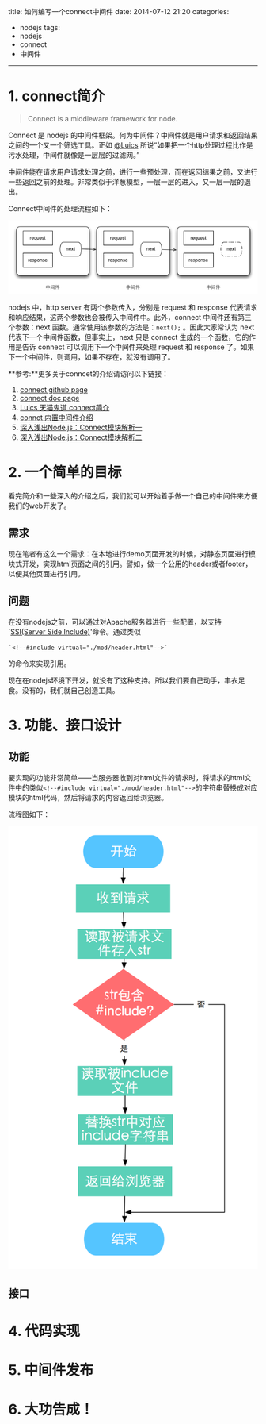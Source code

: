title: 如何编写一个connect中间件
date: 2014-07-12 21:20
categories:
- nodejs
tags:
- nodejs
- connect
- 中间件
---

# 1. connect简介

> Connect is a middleware framework for node.

Connect 是 nodejs 的中间件框架。何为中间件？中间件就是用户请求和返回结果之间的一个又一个筛选工具。正如 [@Luics](http://weibo.com/777865156?topnav=1&wvr=5&topsug=1) 所说“如果把一个http处理过程比作是污水处理，中间件就像是一层层的过滤网。”

中间件能在请求用户请求处理之前，进行一些预处理，而在返回结果之前，又进行一些返回之前的处理。非常类似于洋葱模型，一层一层的进入，又一层一层的退出。

Connect中间件的处理流程如下：

![connect处理流程](./img/2014-07-13-middleware_flow.png)

nodejs 中，http server 有两个参数传入，分别是 request 和 response 代表请求和响应结果，这两个参数也会被传入中间件中。此外，connect 中间件还有第三个参数：next 函数。通常使用该参数的方法是：`next();` 。因此大家常认为 next 代表下一个中间件函数，但事实上，next 只是 connect 生成的一个函数，它的作用是告诉 connect 可以调用下一个中间件来处理 request 和 response 了。如果下一个中间件，则调用，如果不存在，就没有调用了。

**参考:**更多关于conncet的介绍请访问以下链接：

1. [connect github page](https://github.com/senchalabs/connect)
2. [connect doc page](http://www.senchalabs.org/connect/)
3. [Luics 天猫鬼道 connect简介](http://www.cnblogs.com/luics/archive/2012/11/28/2775206.html)
4. [connct 内置中间件介绍](http://blog.fens.me/nodejs-connect/)
5. [深入浅出Node.js：Connect模块解析一](http://www.infoq.com/cn/articles/nodejs-connect-module)
6. [深入浅出Node.js：Connect模块解析二](http://www.infoq.com/cn/articles/nodejs-8-connect-module-part-2)

# 2. 一个简单的目标

看完简介和一些深入的介绍之后，我们就可以开始着手做一个自己的中间件来方便我们的web开发了。

## 需求

现在笔者有这么一个需求：在本地进行demo页面开发的时候，对静态页面进行模块式开发，实现html页面之间的引用。譬如，做一个公用的header或者footer，以便其他页面进行引用。

## 问题

在没有nodejs之前，可以通过对Apache服务器进行一些配置，以支持`[SSI(Server Side Include)](http://en.wikipedia.org/wiki/Server_Side_Includes)'命令。通过类似

```
`<!--#include virtual="./mod/header.html"-->`
```
的命令来实现引用。

现在在nodejs环境下开发，就没有了这种支持。所以我们要自己动手，丰衣足食。没有的，我们就自己创造工具。

# 3. 功能、接口设计

## 功能

要实现的功能非常简单——当服务器收到对html文件的请求时，将请求的html文件中的类似`<!--#include virtual="./mod/header.html"-->`的字符串替换成对应模块的html代码，然后将请求的内容返回给浏览器。

流程图如下：

![connect-ssiinclude 流程图](./img/2014-07-13-connect-ssiinclude-flow.png)

## 接口




# 4. 代码实现

# 5. 中间件发布

# 6. 大功告成！




